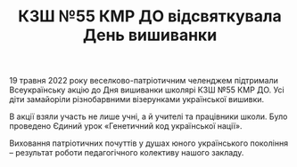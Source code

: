 ﻿---
title: КЗШ №55 КМР ДО відсвяткувала День вишиванки
---

19 травня 2022 року веселково-патріотичним челенджем  підтримали Всеукраїнську акцію до Дня вишиванки школярі КЗШ №55 КМР ДО. Усі діти замайоріли різнобарвними візерунками української вишивки.

В акції взяли участь не лише учні, а й учителі та працівники школи. Було проведено Єдиний урок «Генетичний код української нації».

Виховання патріотичних почуттів у душах юного українського покоління – результат роботи педагогічного колективу нашого закладу.

<slideshow></slideshow>